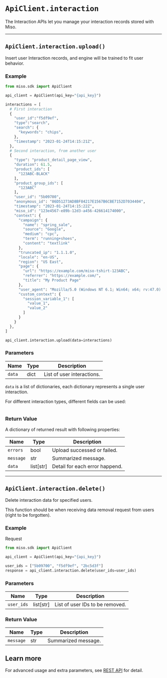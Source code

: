 # `ApiClient.interaction`

The Interaction APIs let you manage your interaction records stored with Miso.

----------------------------------------------------------------------

## `ApiClient.interaction.upload()`

Insert user Interaction records, and engine will be trained to fit user behavior.

### Example

```python
from miso.sdk import ApiClient

api_client = ApiClient(api_key="{api_key}")

interactions = [
  # First interaction
  {
    "user_id":"f5df9ef",
    "type":"search",
    "search": {
      "keywords": "chips",
    },
    "timestamp": "2023-01-24T14:15:21Z",
  },
  # Second interaction, from another user
  {
    "type": "product_detail_page_view",
    "duration": 61.5,
    "product_ids": [
      "123ABC-BLACK"
    ],
    "product_group_ids": [
      "123ABC"
    ],
    "user_id": "5b09700",
    "anonymous_id": "86D51273AD8BF84217E1567B6CBE7152D7034404",
    "timestamp": "2023-01-24T14:15:22Z",
    "miso_id": "123e4567-e89b-12d3-a456-426614174000",
    "context": {
      "campaign": {
        "name": "spring_sale",
        "source": "Google",
        "medium": "cpc",
        "term": "running+shoes",
        "content": "textlink"
      },
      "truncated_ip": "1.1.1.0",
      "locale": "en-US",
      "region": "US East",
      "page": {
        "url": "https://example.com/miso-tshirt-123ABC",
        "referrer": "https://example.com/",
        "title": "My Product Page"
      },
      "user_agent": "Mozilla/5.0 (Windows NT 6.1; Win64; x64; rv:47.0) Gecko/20100101 Firefox/47.0",
      "custom_context": {
        "session_variable_1": [
          "value_1",
          "value_2"
        ]
      }
    }
  },
]

api_client.interaction.upload(data=interactions)
```

### Parameters

| Name           | Type       | Description |
| -------------- | ---------- | ----------- |
| `data`         | dict       | List of user interactions. |


`data` is a list of dictionaries, each dictionary represents a single user interaction.

For different interaction types, different fields can be used:

<div id="interaction-types"></div>
<div class="md-typeset__scrollwrap"><div class="md-typeset__table" id="upload-payload"></div></div>


### Return Value

A dictionary of returned result with following properties:

| Name           | Type       | Description |
| -------------- | ---------- | ----------- |
| `errors`       | bool       | Upload successed or failed. |
| `message`      | str        | Summarized message. |
| `data`         | list[str]  | Detail for each error happend. |

----------------------------------------------------------------------


## `ApiClient.interaction.delete()`

Delete interaction data for specified users.

This function should be when receiving data removal request from users (right to be forgotten).

### Example
Request

```python
from miso.sdk import ApiClient

api_client = ApiClient(api_key="{api_key}")

user_ids = ["5b09700", "f5df9ef", "2bc5d3f"]
response = api_client.interaction.delete(user_ids=user_ids)
```

### Parameters
| Name           | Type       | Description |
| -------------- | ---------- | ----------- |
| `user_ids`     | list[str]  | List of user IDs to be removed. |

### Return Value
| Name           | Type       | Description |
| -------------- | ---------- | ----------- |
| `message`      | str        | Summarized message. |


## Learn more
For advanced usage and extra parameters, see [REST API](https://api.askmiso.com/#tag/Interaction-APIs) for detail.

<!----------------------------------------------------------------->

<style>
  #interaction-types{
    display: flex;
    gap:10px;
    flex-wrap: wrap;
    font-size:.7rem;
  }
  #interaction-types div{
    border:1px solid var(--md-primary-fg-color);
    padding:0 4px;
    border-radius:.1rem;
    color: var(--md-primary-fg-color);
    cursor:pointer;
  }
  #interaction-types div.active{
    background-color:var(--md-primary-fg-color);
    color: var(--md-primary-bg-color);
  }
</style>
<script>
const fields = {
  "type":              ['str', 'Required. Type of the interaction.'],
  "user_id":           ['str', 'The user making the interaction. Either user_id or anonymous_id needs to be specified for personalization to work.'],
  "anonymous_id":      ['str', 'The anonymous visitor making the interaction. Either user_id or anonymous_id needs to be specified for personalization to work.'],
  "timestamp":         ['str', 'The ISO-8601 timestamp specifying when the interaction occurred. Current time will be used if not specified.'],
  "product_ids":       ['list[str]', 'Products or content the user is interacting with.'],
  "product_group_ids": ['list[str]', 'The product groups the user is interacting with.'],
  "miso_id":           ['str', 'Miso-generated unique ID for each recommendation or search result.'],
  "context":           ['dict', 'An object of extra information that provides useful context about an interaction.'],
  "rating":            ['float', 'The rating the user gave in the range of [0, 5]. As a convention in the RecSys community, a rating >= 3.5 is considered positive, a rating <= 2 is negative, and otherwise a rating is neutral. If you use any other rating scale, please normalize it to a [0, 5] scale.'],
  "duration":          ['float', 'How long (in seconds) the user stayed on this page'],
  "search":            ['dict', '`search.keywords` is the search keywords use by the user. `search.filters` is an dictionary of filters users apply to the search results'],
  "quantities":        ['list[int]', 'The quantities of products the user adds to their cart or checks out'],
  "revenue":           ['float', 'Total revenue associated with the checkout'],
  "custom_action_name":['str', 'Name of the custom interaction'],
}

const _items = ['product_ids', 'product_group_ids']

const common_fields = ["type", "user_id", "anonymous_id", "timestamp", "miso_id", "context"];

const interaction_fields = {
  "product_detail_page_view": [..._items, "duration"],
  "search": ['search'],
  "add_to_cart": [..._items, "quantities"],
  "remove_from_cart": [..._items, "quantities"],
  "checkout": ['revenue', ..._items, "quantities"],
  "refund": [..._items],
  "subscribe": [..._items],
  "add_to_collection": [..._items],
  "remove_from_collection": [..._items],
  "read": [..._items, "duration"],
  "watch": [..._items, "duration"],
  "listen": [..._items, "duration"],
  "like": [..._items],
  "dislike": [..._items],
  "share": [..._items],
  "rate": [..._items, "rating"],
  "bookmark": [..._items],
  "complete": [..._items],
  "impression": [..._items],
  "viewable_impression": [..._items],
  "click": [..._items],
  "home_page_view": [..._items, "duration"],
  "category_page_view": [..._items, "duration"],
  "promo_page_view": [..._items, "duration"],
  "product_image_view": [..._items, "duration"],
  "custom": ['custom_action_name', ..._items],
};

const payload_table_wrapper = document.getElementById('upload-payload');

function htmlToElement(html) {
  let template = document.createElement('template');
  template.innerHTML = html.trim();
  return template.content.firstChild;
}

function showUploadPayload(name) {
  const type_specific_fields = interaction_fields[name] || [];
  const tbl = htmlToElement('<table><thead><tr><th>Name</th><th>Type</th><th>Description</th></tr></thead></table>');
  const tbody = document.createElement('tbody');
  tbl.append(tbody);

  const all_fields = common_fields.concat(type_specific_fields);
  for (const field of all_fields) {
    const tr = document.createElement('tr');
    for (const val of [field, fields[field][0], fields[field][1]]) {
      const td = document.createElement('td');
      const cd = document.createElement('code');
      if (val == field) {
        cd.textContent = val;
        td.append(cd);
      } else {
        td.textContent = val;
      }
      tr.append(td);
    }
    tbody.append(tr)
  }

  payload_table_wrapper.childNodes.forEach(ele => ele.remove());
  payload_table_wrapper.append(tbl);
}

const interaction_wrapper = document.getElementById('interaction-types')
for (const type in interaction_fields) {
  const interaction_btn = document.createElement('div');
  interaction_btn.textContent = type;
  interaction_btn.id = `interaction_${type}`;
  interaction_btn.addEventListener('click', function(e) {
    document.querySelectorAll('#interaction-types .active').forEach(ele => {
      ele.classList.remove('active');
    })
    this.classList.add('active');
    showUploadPayload(type);
  })
  interaction_wrapper.append(interaction_btn);
}

window.addEventListener('load', ()=> {
  document.getElementById('interaction_search').click();
});

</script>
